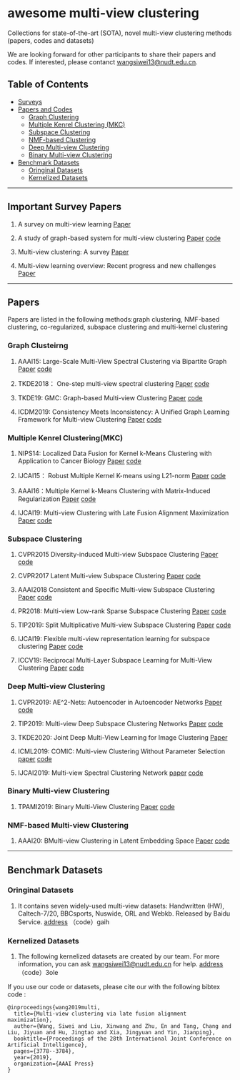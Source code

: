 # awesome multi-view clustering
Collections for state-of-the-art (SOTA), novel multi-view clustering methods (papers, codes and datasets)

We are looking forward for other participants to share their papers and codes. If interested, please contanct <wangsiwei13@nudt.edu.cn>.

##  Table of Contents
- [Surveys](#jump1) 
- [Papers and Codes](#jump2)
    - [Graph Clustering](#jump21)
    - [Multiple Kenrel Clustering (MKC)](#jump22)
    - [Subspace Clustering](#jump23)
    - [NMF-based Clustering](#jump26)
    - [Deep Multi-view Clustering](#jump24)
    - [Binary Multi-view Clustering](#jump25)
- [Benchmark Datasets](#jump3)
    - [Oringinal Datasets](#jump31)
    - [Kernelized Datasets](#jump32)

---

##  <span id="jump1">Important Survey Papers </span>
1. A survey on multi-view learning [Paper](https://arxiv.org/pdf/1304.5634)

1. A study of graph-based system for multi-view clustering [Paper](https://www.researchgate.net/profile/Hao_Wang250/publication/328573967_A_study_of_graph-based_system_for_multi-view_clustering/links/5cbff7e5299bf120977adaa6/A-study-of-graph-based-system-for-multi-view-clustering.pdf) [code](https://github.com/cswanghao/gbs)

1. Multi-view clustering: A survey [Paper](https://ieeexplore.ieee.org/iel7/8254253/8336843/08336846.pdf)

1. Multi-view learning overview: Recent progress and new challenges [Paper](https://www.researchgate.net/profile/Shiliang_Sun2/publication/314251895_Multi-view_Learning_Overview_Recent_Progress_and_New_Challenges/links/5def9d8f92851c836470978c/Multi-view-Learning-Overview-Recent-Progress-and-New-Challenges.pdf)

---

## <span id="jump2">Papers </span>
Papers are listed in the following methods:graph clustering, NMF-based clustering, co-regularized, subspace clustering and multi-kernel clustering

### <span id="jump21">Graph Clusteirng</span> 
1. AAAI15: Large-Scale Multi-View Spectral Clustering via Bipartite Graph [Paper](https://www.aaai.org/ocs/index.php/AAAI/AAAI15/paper/download/9641/9937) [code](https://github.com/zzz123xyz/MVSC)

1. TKDE2018： One-step multi-view spectral clustering [Paper](https://ieeexplore.ieee.org/abstract/document/8478288/) [code]()

1. TKDE19: GMC: Graph-based Multi-view Clustering [Paper](https://ieeexplore.ieee.org/abstract/document/8662703) [code](https://github.com/cshaowang/gmc)

1. ICDM2019: Consistency Meets Inconsistency: A Unified Graph Learning Framework for Multi-view Clustering [Paper](https://www.researchgate.net/profile/Dong_Huang9/publication/335857675_Consistency_Meets_Inconsistency_A_Unified_Graph_Learning_Framework_for_Multi-view_Clustering/links/5d809ca7458515fca16e3776/Consistency-Meets-Inconsistency-A-Unified-Graph-Learning-Framework-for-Multi-view-Clustering.pdf) [code](https://github.com/youweiliang/ConsistentGraphLearning)


### <span id="jump22">Multiple Kenrel Clustering(MKC)</span> 
1. NIPS14: Localized Data Fusion for Kernel k-Means Clustering with Application to Cancer Biology [Paper](https://papers.nips.cc/paper/5236-localized-data-fusion-for-kernel-k-means-clustering-with-application-to-cancer-biology.pdf) [code](https://github.com/mehmetgonen/lmkkmeans)

1. IJCAI15： Robust Multiple Kernel K-means using L21-norm [Paper](https://www.aaai.org/ocs/index.php/IJCAI/IJCAI15/paper/download/11332/11224) [code](https://github.com/csliangdu/RMKKM)

1. AAAI16：Multiple Kernel k-Means Clustering with Matrix-Induced Regularization [Paper](https://www.aaai.org/ocs/index.php/AAAI/AAAI16/paper/viewPDFInterstitial/12115/11819) [code](https://github.com/wangsiwei2010/Multiple-Kernel-k-Means-Clustering-with-Matrix-Induced-Regularization)

1. IJCAI19:  Multi-view Clustering with Late Fusion Alignment Maximization [Paper](https://www.ijcai.org/proceedings/2019/0524.pdf) [code](https://github.com/wangsiwei2010/latefusionalignment)

### <span id="jump23">Subspace Clustering</span> 
1. CVPR2015 Diversity-induced Multi-view Subspace Clustering [Paper](https://www.zpascal.net/cvpr2015/Cao_Diversity-Induced_Multi-View_Subspace_2015_CVPR_paper.pdf) [code](http://cic.tju.edu.cn/faculty/zhangchangqing/code/DiMSC.rar)

1. CVPR2017 Latent Multi-view Subspace Clustering [Paper](http://cic.tju.edu.cn/faculty/zhangchangqing/pub/Zhang_Latent_Multi-View_Subspace_CVPR_2017_paper.pdf) [code](http://cic.tju.edu.cn/faculty/zhangchangqing/code/LMSC_CVPR2017_Zhang.rar)

1. AAAI2018 Consistent and Specific Multi-view Subspace Clustering [Paper](https://github.com/XIAOCHUN-CAS/Academic-Publications/blob/master/Conference/2018_AAAI_Luo.pdf) [code](https://github.com/XIAOCHUN-CAS/Consistent-and-Specific-Multi-View-Subspace-Clustering)

1. PR2018: Multi-view Low-rank Sparse Subspace Clustering [Paper](https://arxiv.org/abs/1708.08732) [code](https://github.com/wangsiwei2010/Multi-view-LRSSC)

1. TIP2019: Split Multiplicative Multi-view Subspace Clustering [Paper](https://www.researchgate.net/publication/333007034_Split_Multiplicative_Multi-view_Subspace_Clustering) [code](https://github.com/joshuaas/SM2SC)

1. IJCAI19: Flexible multi-view representation learning for subspace clustering [Paper](https://www.ijcai.org/Proceedings/2019/0404.pdf) [code](https://github.com/lslrh/FMR)

1. ICCV19: Reciprocal Multi-Layer Subspace Learning for Multi-View Clustering [Paper](http://openaccess.thecvf.com/content_ICCV_2019/papers/Li_Reciprocal_Multi-Layer_Subspace_Learning_for_Multi-View_Clustering_ICCV_2019_paper.pdf) [code](https://github.com/lslrh/RMSL)


### <span id="jump24">Deep Multi-view Clustering</span> 
1. CVPR2019:  AE^2-Nets: Autoencoder in Autoencoder Networks [Paper](http://cic.tju.edu.cn/faculty/zhangchangqing/pub/AE2_Nets.pdf) [code](https://github.com/willow617/AE2-Nets)

1. TIP2019: Multi-view Deep Subspace Clustering Networks [Paper](https://arxiv.org/abs/1908.01978) [code](https://github.com/huybery/MvDSCN)
1. TKDE2020: Joint Deep Multi-View Learning for Image Clustering [Paper](https://ieeexplore.ieee.org/abstract/document/8999493/)
2. ICML2019: COMIC: Multi-view Clustering Without Parameter Selection [paper](http://proceedings.mlr.press/v97/peng19a/peng19a.pdf) [code](https://github.com/limit-scu/2019-ICML-COMIC)
3. IJCAI2019: Multi-view Spectral Clustering Network [paper](https://www.ijcai.org/Proceedings/2019/0356.pdf) [code](https://github.com/limit-scu/2019-IJCAI-MvSCN)


### <span id="jump25">Binary Multi-view Clustering</span> 
1. TPAMI2019: Binary Multi-View Clustering [Paper](http://cfm.uestc.edu.cn/~fshen/TPAMI-BMVC_Final.pdf) [code](https://github.com/DarrenZZhang/BMVC)


### <span id="jump26">NMF-based Multi-view Clustering</span> 
1. AAAI20: BMulti-view Clustering in Latent Embedding Space [Paper](https://www.researchgate.net/profile/Dong_Huang9/publication/338883065_Multi-view_Clustering_in_Latent_Embedding_Space/links/5e30e4ee458515072d6ab048/Multi-view-Clustering-in-Latent-Embedding-Space.pdf?_sg%5B0%5D=c7_LGDqrWNZ_2R_YVqZW5paGs4aiAWHyL5Vm6D9xC-qLrwZgnT5PnHd5qcLIWLjUU1w1sMRvcFieskwMXfiUxA.C7MpmX3wox2zTGV_rHjWvJVYUcWBn5cx271Yud84FlPQiu_W8azOItQWDVbvUiM3bw4kxI_zLS8mGKTKMl5f3w&_sg%5B1%5D=Ug4z3sxpjLL5fvIFDmpbr9hht6CQIYTxXEPWuPHRJZvOOuGvEI2QyxzM8WX0M3c0SkQeyoVq3fnE9kyqH5TWHTslmLrQDWSN3t6xvMVZkLTi.C7MpmX3wox2zTGV_rHjWvJVYUcWBn5cx271Yud84FlPQiu_W8azOItQWDVbvUiM3bw4kxI_zLS8mGKTKMl5f3w&_iepl=) [code](https://github.com/Ttuo123/MCLES)


---

## <span id="jump3">Benchmark Datasets</span>
### <span id="jump31">Oringinal Datasets</span>
1. It contains seven widely-used multi-view datasets: Handwritten (HW), Caltech-7/20, BBCsports, Nuswide, ORL and Webkb. Released by Baidu Service.
[address](https://pan.baidu.com/s/1hG2zL40RxVaJ_p53gBM7kA) （code）gaih
### <span id="jump32">Kernelized Datasets</span>
1. The following kernelized datasets are created by our team. For more information, you can ask <wangsiwei13@nudt.edu.cn> for help.
[address](https://pan.baidu.com/s/1RjxLz0cvXA8Q6CUm1s1KDw) （code）3ole 

If you use our code or datasets, please cite our with the following bibtex code :
```
@inproceedings{wang2019multi,
  title={Multi-view clustering via late fusion alignment maximization},
  author={Wang, Siwei and Liu, Xinwang and Zhu, En and Tang, Chang and Liu, Jiyuan and Hu, Jingtao and Xia, Jingyuan and Yin, Jianping},
  booktitle={Proceedings of the 28th International Joint Conference on Artificial Intelligence},
  pages={3778--3784},
  year={2019},
  organization={AAAI Press}
}
```
